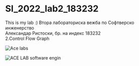 # SI_2022_lab2_183232
This is my lab :) 
Втора лабораториска вежба по Софтверско инженерство <br />
Александар Ристоски, бр. на индекс 183232 <br />
2.Control Flow Graph

![Аce labs](https://user-images.githubusercontent.com/87489554/171960887-6e7306ac-efe2-42ba-a15e-6dfbace53eef.jpg) <br />

![ACE LAB software engin](https://user-images.githubusercontent.com/87489554/171961125-ab9e3fde-05bf-43c1-af04-e8bd120f2e4d.png)
